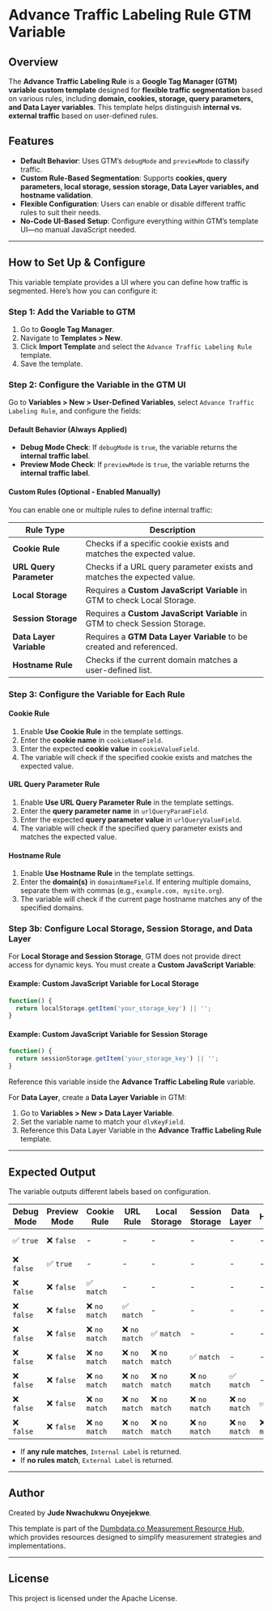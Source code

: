 # Advance Traffic Labeling Rule GTM Variable

## Overview
The **Advance Traffic Labeling Rule** is a **Google Tag Manager (GTM) variable custom template** designed for **flexible traffic segmentation** based on various rules, including **domain, cookies, storage, query parameters, and Data Layer variables**. This template helps distinguish **internal vs. external traffic** based on user-defined rules.

## Features
- **Default Behavior**: Uses GTM’s `debugMode` and `previewMode` to classify traffic.  
- **Custom Rule-Based Segmentation**: Supports **cookies, query parameters, local storage, session storage, Data Layer variables, and hostname validation**.  
- **Flexible Configuration**: Users can enable or disable different traffic rules to suit their needs.  
- **No-Code UI-Based Setup**: Configure everything within GTM’s template UI—no manual JavaScript needed.

---

## How to Set Up & Configure
This variable template provides a UI where you can define how traffic is segmented. Here’s how you can configure it:

### **Step 1: Add the Variable to GTM**
1. Go to **Google Tag Manager**.
2. Navigate to **Templates > New**.
3. Click **Import Template** and select the `Advance Traffic Labeling Rule` template.
4. Save the template.

### **Step 2: Configure the Variable in the GTM UI**
Go to **Variables > New > User-Defined Variables**, select `Advance Traffic Labeling Rule`, and configure the fields:

#### **Default Behavior (Always Applied)**
- **Debug Mode Check**: If `debugMode` is `true`, the variable returns the **internal traffic label**.
- **Preview Mode Check**: If `previewMode` is `true`, the variable returns the **internal traffic label**.

#### **Custom Rules (Optional - Enabled Manually)**
You can enable one or multiple rules to define internal traffic:

| Rule Type                | Description |
|-------------------------|-------------|
| **Cookie Rule**         | Checks if a specific cookie exists and matches the expected value. |
| **URL Query Parameter** | Checks if a URL query parameter exists and matches the expected value. |
| **Local Storage**       | Requires a **Custom JavaScript Variable** in GTM to check Local Storage. |
| **Session Storage**     | Requires a **Custom JavaScript Variable** in GTM to check Session Storage. |
| **Data Layer Variable** | Requires a **GTM Data Layer Variable** to be created and referenced. |
| **Hostname Rule**       | Checks if the current domain matches a user-defined list. |

### **Step 3: Configure the Variable for Each Rule**

#### **Cookie Rule**
1. Enable **Use Cookie Rule** in the template settings.
2. Enter the **cookie name** in `cookieNameField`.
3. Enter the expected **cookie value** in `cookieValueField`.
4. The variable will check if the specified cookie exists and matches the expected value.

#### **URL Query Parameter Rule**
1. Enable **Use URL Query Parameter Rule** in the template settings.
2. Enter the **query parameter name** in `urlQueryParamField`.
3. Enter the expected **query parameter value** in `urlQueryValueField`.
4. The variable will check if the specified query parameter exists and matches the expected value.

#### **Hostname Rule**
1. Enable **Use Hostname Rule** in the template settings.
2. Enter the **domain(s)** in `domainNameField`. If entering multiple domains, separate them with commas (e.g., `example.com, mysite.org`).
3. The variable will check if the current page hostname matches any of the specified domains.

### **Step 3b: Configure Local Storage, Session Storage, and Data Layer**
For **Local Storage and Session Storage**, GTM does not provide direct access for dynamic keys. You must create a **Custom JavaScript Variable**:

#### **Example: Custom JavaScript Variable for Local Storage**
```javascript
function() {
  return localStorage.getItem('your_storage_key') || '';
}
```

#### **Example: Custom JavaScript Variable for Session Storage**
```javascript
function() {
  return sessionStorage.getItem('your_storage_key') || '';
}
```
Reference this variable inside the **Advance Traffic Labeling Rule** variable.

For **Data Layer**, create a **Data Layer Variable** in GTM:
1. Go to **Variables > New > Data Layer Variable**.
2. Set the variable name to match your `dlvKeyField`.
3. Reference this Data Layer Variable in the **Advance Traffic Labeling Rule** template.

---

## Expected Output
The variable outputs different labels based on configuration.

| Debug Mode | Preview Mode | Cookie Rule | URL Rule | Local Storage | Session Storage | Data Layer | Hostname | Output Label |
|------------|-------------|-------------|----------|--------------|----------------|------------|----------|--------------|
| ✅ `true`  | ❌ `false`  | -           | -        | -            | -              | -          | -        | Internal Label |
| ❌ `false` | ✅ `true`   | -           | -        | -            | -              | -          | -        | Internal Label |
| ❌ `false` | ❌ `false`  | ✅ `match`  | -        | -            | -              | -          | -        | Internal Label |
| ❌ `false` | ❌ `false`  | ❌ `no match` | ✅ `match` | - | - | - | - | Internal Label |
| ❌ `false` | ❌ `false`  | ❌ `no match` | ❌ `no match` | ✅ `match` | - | - | - | Internal Label |
| ❌ `false` | ❌ `false`  | ❌ `no match` | ❌ `no match` | ❌ `no match` | ✅ `match` | - | - | Internal Label |
| ❌ `false` | ❌ `false`  | ❌ `no match` | ❌ `no match` | ❌ `no match` | ❌ `no match` | ✅ `match` | - | Internal Label |
| ❌ `false` | ❌ `false`  | ❌ `no match` | ❌ `no match` | ❌ `no match` | ❌ `no match` | ❌ `no match` | ✅ `match` | Internal Label |
| ❌ `false` | ❌ `false`  | ❌ `no match` | ❌ `no match` | ❌ `no match` | ❌ `no match` | ❌ `no match` | ❌ `no match` | External Label |

- If **any rule matches**, `Internal Label` is returned.
- If **no rules match**, `External Label` is returned.

---

## Author

Created by **Jude Nwachukwu Onyejekwe**.

This template is part of the [Dumbdata.co Measurement Resource Hub](https://dumbdata.co), which provides resources designed to simplify measurement strategies and implementations.

---
## License
This project is licensed under the Apache License.
